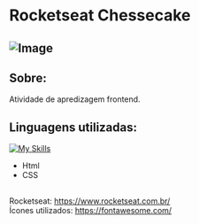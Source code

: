 # Rocketseat Chessecake
## ![Image](https://github.com/user-attachments/assets/fc4696b1-5640-4b90-9f85-cbbd958ba8ee)
## Sobre:
Atividade de apredizagem frontend.
## Linguagens utilizadas:
[![My Skills](https://skillicons.dev/icons?i=html,css)](https://skillicons.dev)
- Html
- CSS
##
Rocketseat: https://www.rocketseat.com.br/ <br>
Ícones utilizados: https://fontawesome.com/